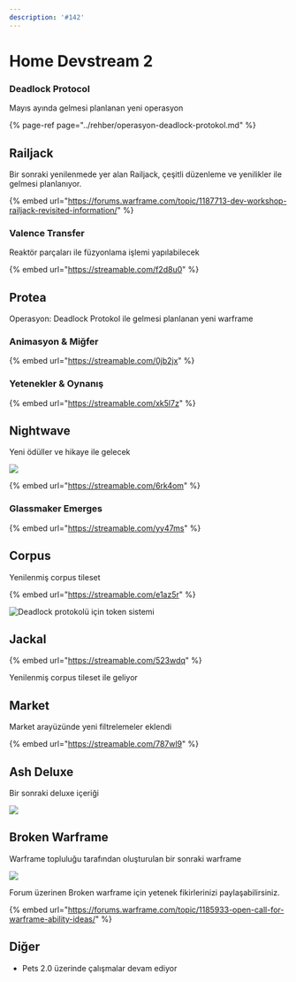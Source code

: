 ```yaml
---
description: '#142'
---
```


# Home Devstream 2

### Deadlock Protocol

Mayıs ayında gelmesi planlanan yeni operasyon

{% page-ref page="../rehber/operasyon-deadlock-protokol.md" %}

## Railjack

Bir sonraki yenilenmede yer alan Railjack, çeşitli düzenleme ve yenilikler ile gelmesi planlanıyor.

{% embed url="https://forums.warframe.com/topic/1187713-dev-workshop-railjack-revisited-information/" %}

### Valence Transfer

Reaktör parçaları ile füzyonlama işlemi yapılabilecek

{% embed url="https://streamable.com/f2d8u0" %}

## Protea

Operasyon: Deadlock Protokol ile gelmesi planlanan yeni warframe

### Animasyon & Miğfer

{% embed url="https://streamable.com/0jb2jx" %}

### Yetenekler & Oynanış 

{% embed url="https://streamable.com/xk5l7z" %}

## Nightwave

Yeni ödüller ve hikaye ile gelecek

![](https://imgbbb.com/images/2020/04/26/image1e4930fb43b1e796.png)

{% embed url="https://streamable.com/6rk4om" %}

### Glassmaker Emerges

{% embed url="https://streamable.com/yy47ms" %}

## Corpus

Yenilenmiş corpus tileset

{% embed url="https://streamable.com/e1az5r" %}

![Deadlock protokol&#xFC; i&#xE7;in token sistemi](https://vignette.wikia.nocookie.net/warframe/images/9/97/Screenshot_20200424-225815_YouTube.jpg/revision/latest?cb=20200425071444)

## Jackal

{% embed url="https://streamable.com/523wdq" %}

Yenilenmiş corpus tileset ile geliyor

## Market

Market arayüzünde yeni filtrelemeler eklendi

{% embed url="https://streamable.com/787wl9" %}

## Ash Deluxe

Bir sonraki deluxe içeriği

![](https://vignette.wikia.nocookie.net/warframe/images/7/78/Screenshot_20200424-221752_Twitch.jpg/revision/latest?cb=20200425070940)

## Broken Warframe

Warframe topluluğu tarafından oluşturulan bir sonraki warframe

![](https://imgbbb.com/images/2020/04/25/675266050_Broken_Warframe_Concept1.thumb.png.ff121a66fe73d7d827bb804e07b52c52.png)

Forum üzerinen Broken warframe için yetenek fikirlerinizi paylaşabilirsiniz.

{% embed url="https://forums.warframe.com/topic/1185933-open-call-for-warframe-ability-ideas/" %}

## Diğer

* Pets 2.0 üzerinde çalışmalar devam ediyor

